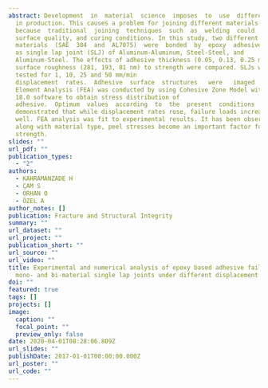 ```yaml
---
abstract: Development  in  material  science  imposes  to  use  different  materials
  in production. This causes a problem for joining different materials
  because  traditional  joining  techniques  such  as  welding  could  not  overcome  this  problem  in  industries  such  as  automotive.  Hence,  adhesive  bonding  overcomes  this  problem  by  its  superiorities  to  join  different  materials.  The  joint  strength  of  epoxy-based  adhesives  is  affected  by  adhesive  thickness,  adherent’s
  surface quality, and curing conditions. In this study, two different
  materials  (SAE  304  and  AL7075)  were  bonded  by  epoxy  adhesive  (3M  DP460NS)
  as single lap joint (SLJ) of Aluminum-Aluminum, Steel-Steel, and
  Aluminum-Steel. The effects of adhesive thickness (0.05, 0.13, 0.25 mm) and
  surface roughness (281, 193, 81 nm) to strength were compared. SLJs were
  tested for 1, 10, 25 and 50 mm/min
  displacement  rates.  Adhesive  surface  structures   were   imaged   by   Scanning   Electron   Microscopy   (SEM)   to   investigate  adhesive  fractures.  Surface  roughnesses  were  examined  by  using  Atomic  Force  Microscopy  (AFM)  to  compare  its  influence  on  failure  load.  Finite
  Element Analysis (FEA) was conducted by using Cohesive Zone Model with ANSYS
  18.0 software to obtain stress distribution of
  adhesive.  Optimum  values  according  to  the  present  conditions  of  the  thickness  (0.13mm)  and  roughness  (<200nm)  were  determined.  Experimental  results  were
  demonstrated that while displacement rates rose, failure loads increased as
  well. FEA analysis was fit to experimental results. It has been observed that
  along with material type, peel stresses become an important factor for joint
  strength.
slides: ""
url_pdf: ""
publication_types:
  - "2"
authors:
  - KAHRAMANZADE H
  - ÇAM S
  - ORHAN O
  - ÖZEL A
author_notes: []
publication: Fracture and Structural Integrity
summary: ""
url_dataset: ""
url_project: ""
publication_short: ""
url_source: ""
url_video: ""
title: Experimental and numerical analysis of epoxy based adhesive failure on
  mono- and bi-material single lap joints under different displacement rates
doi: ""
featured: true
tags: []
projects: []
image:
  caption: ""
  focal_point: ""
  preview_only: false
date: 2020-04-01T08:28:06.809Z
url_slides: ""
publishDate: 2017-01-01T00:00:00.000Z
url_poster: ""
url_code: ""
---
```


